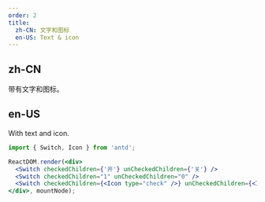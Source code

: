 ```yaml
---
order: 2
title:
  zh-CN: 文字和图标
  en-US: Text & icon
---
```


## zh-CN

带有文字和图标。

## en-US

With text and icon.

````jsx
import { Switch, Icon } from 'antd';

ReactDOM.render(<div>
  <Switch checkedChildren={'开'} unCheckedChildren={'关'} />
  <Switch checkedChildren="1" unCheckedChildren="0" />
  <Switch checkedChildren={<Icon type="check" />} unCheckedChildren={<Icon type="cross" />} />
</div>, mountNode);
````
